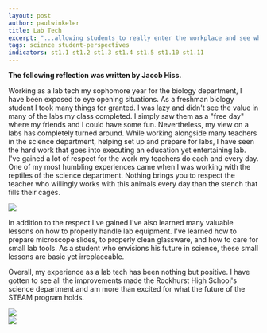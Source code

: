 ```yaml
---
layout: post
author: paulwinkeler
title: Lab Tech
excerpt: "...allowing students to really enter the workplace and see what the future of engineering and science has to offer in a fast paced world."
tags: science student-perspectives
indicators: st1.1 st1.2 st1.3 st1.4 st1.5 st1.10 st1.11
---
```

<b>The following reflection was written by Jacob Hiss.</b>

Working as a lab tech my sophomore year for the biology department, I have been exposed to eye opening situations. As a freshman biology student I took many things for granted. I was lazy and didn't see the value in many of the labs my class completed. I simply saw them as a "free day" where my friends and I could have some fun. Nevertheless, my view on a labs has completely turned around. While working alongside many teachers in the science department, helping set up and prepare for labs, I have seen the hard work that goes into executing an education yet entertaining lab. I've gained a lot of respect for the work my teachers do each and every day. One of my most humbling experiences came when I was working with the reptiles of the science department. Nothing brings you to respect the teacher who willingly works with this animals every day than the stench that fills their cages. 
     
<div class="flex-wrapper">
  <div class="x1"><img src="{{ site.baseurl }}/img/LabTech1.jpg"></div>
</div>     
      
In addition to the respect I've gained I've also learned many valuable lessons on how to properly handle lab equipment. I've learned how to prepare microscope slides, to properly clean glassware, and how to care for small lab tools. As a student who envisions his future in science, these small lessons are basic yet irreplaceable.
     
     
Overall, my experience as a lab tech has been nothing but positive. I have gotten to see all the improvements made the Rockhurst High School's science department and am more than excited for what the future of the STEAM program holds. 

<div class="flex-wrapper">
  <div class="x1"><img src="{{ site.baseurl }}/img/LabTech2.jpg"></div>
  <div class="x1"><img src="{{ site.baseurl }}/img/LabTech3.jpg"></div>
</div>
